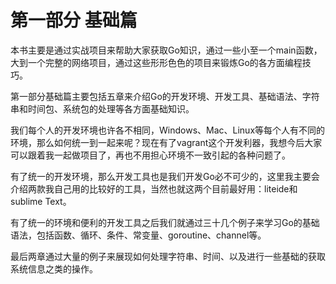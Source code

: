 # 第一部分 基础篇
本书主要是通过实战项目来帮助大家获取Go知识，通过一些小至一个main函数，大到一个完整的网络项目，通过这些形形色色的项目来锻炼Go的各方面编程技巧。

第一部分基础篇主要包括五章来介绍Go的开发环境、开发工具、基础语法、字符串和时间包、系统包的处理等各方面基础知识。

我们每个人的开发环境也许各不相同，Windows、Mac、Linux等每个人有不同的环境，那么如何统一到一起来呢？现在有了vagrant这个开发利器，我想今后大家可以跟着我一起做项目了，再也不用担心环境不一致引起的各种问题了。

有了统一的开发环境，那么开发工具也是我们开发Go必不可少的，这里我主要会介绍两款我自己用的比较好的工具，当然也就这两个目前最好用：liteide和sublime Text。

有了统一的环境和便利的开发工具之后我们就通过三十几个例子来学习Go的基础语法，包括函数、循环、条件、常变量、goroutine、channel等。

最后两章通过大量的例子来展现如何处理字符串、时间、以及进行一些基础的获取系统信息之类的操作。